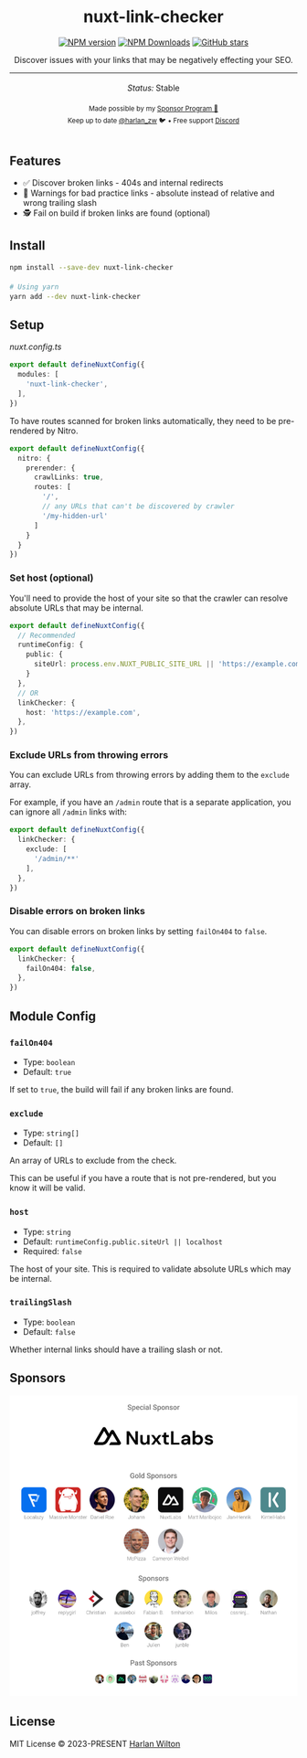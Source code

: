 <h1 align='center'>nuxt-link-checker</h1>

<p align="center">
<a href='https://github.com/harlan-zw/nuxt-link-checker/actions/workflows/test.yml'>
</a>
<a href="https://www.npmjs.com/package/nuxt-link-checker" target="__blank"><img src="https://img.shields.io/npm/v/nuxt-link-checker?style=flat&colorA=002438&colorB=28CF8D" alt="NPM version"></a>
<a href="https://www.npmjs.com/package/nuxt-link-checker" target="__blank"><img alt="NPM Downloads" src="https://img.shields.io/npm/dm/nuxt-link-checker?flat&colorA=002438&colorB=28CF8D"></a>
<a href="https://github.com/harlan-zw/nuxt-link-checker" target="__blank"><img alt="GitHub stars" src="https://img.shields.io/github/stars/harlan-zw/nuxt-link-checker?flat&colorA=002438&colorB=28CF8D"></a>
</p>


<p align="center">
Discover issues with your links that may be negatively effecting your SEO.
</p>

<p align="center">
<table width="100%">
<thead>
   <tr>
      <th width="800px">
<p style="font-weight: 400;">
<i>Status:</i> Stable</b> 
</p>
<p style="font-weight: 400;">
<sub>Made possible by my <a href="https://github.com/sponsors/harlan-zw">Sponsor Program 💖</a><br> Keep up to date <a href="https://twitter.com/harlan_zw">@harlan_zw</a> 🐦 • Free support <a href="https://discord.gg/275MBUBvgP">Discord</a></sub><br>
</p>
</th>
    </tr>
</thead>
<tbody>
</tbody>
</table>
</p>

## Features

- ✅ Discover broken links - 404s and internal redirects
- 🚩 Warnings for bad practice links - absolute instead of relative and wrong trailing slash
- 🕵️ Fail on build if broken links are found (optional)

## Install

```bash
npm install --save-dev nuxt-link-checker

# Using yarn
yarn add --dev nuxt-link-checker
```

## Setup

_nuxt.config.ts_

```ts
export default defineNuxtConfig({
  modules: [
    'nuxt-link-checker',
  ],
})
```

To have routes scanned for broken links automatically, they need to be pre-rendered by Nitro.

```ts
export default defineNuxtConfig({
  nitro: {
    prerender: {
      crawlLinks: true,
      routes: [
        '/',
        // any URLs that can't be discovered by crawler
        '/my-hidden-url'
      ]
    }
  }
})
```  

### Set host (optional)

You'll need to provide the host of your site so that the crawler can resolve absolute URLs that may be internal.

```ts
export default defineNuxtConfig({
  // Recommended
  runtimeConfig: {
    public: {
      siteUrl: process.env.NUXT_PUBLIC_SITE_URL || 'https://example.com',
    }
  },
  // OR
  linkChecker: {
    host: 'https://example.com',
  },
})
```

### Exclude URLs from throwing errors

You can exclude URLs from throwing errors by adding them to the `exclude` array.

For example, if you have an `/admin` route that is a separate application, you can ignore all `/admin` links with:

```ts
export default defineNuxtConfig({
  linkChecker: {
    exclude: [
      '/admin/**'
    ],
  },
})
```

### Disable errors on broken links

You can disable errors on broken links by setting `failOn404` to `false`.

```ts
export default defineNuxtConfig({
  linkChecker: {
    failOn404: false,
  },
})
```

## Module Config

### `failOn404`

- Type: `boolean`
- Default: `true`

If set to `true`, the build will fail if any broken links are found.

### `exclude`

- Type: `string[]`
- Default: `[]`

An array of URLs to exclude from the check. 

This can be useful if you have a route that is not pre-rendered, but you know it will be valid.

### `host`

- Type: `string`
- Default: `runtimeConfig.public.siteUrl || localhost`
- Required: `false`

The host of your site. This is required to validate absolute URLs which may be internal.

### `trailingSlash`

- Type: `boolean`
- Default: `false`

Whether internal links should have a trailing slash or not.

## Sponsors

<p align="center">
  <a href="https://raw.githubusercontent.com/harlan-zw/static/main/sponsors.svg">
    <img src='https://raw.githubusercontent.com/harlan-zw/static/main/sponsors.svg'/>
  </a>
</p>


## License

MIT License © 2023-PRESENT [Harlan Wilton](https://github.com/harlan-zw)
